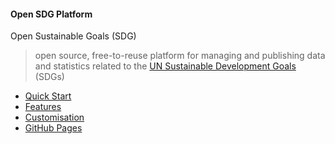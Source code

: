 #### Open SDG Platform

Open Sustainable Goals (SDG)
> open source, free-to-reuse platform for managing and publishing data and statistics related to the [UN Sustainable Development Goals](https://www.un.org/sustainabledevelopment/sustainable-development-goals/) (SDGs)

- [Quick Start](https://open-sdg.readthedocs.io/en/latest/quick-start/)
- [Features](https://open-sdg.readthedocs.io/en/latest/open-sdg-features/)
- [Customisation](https://open-sdg.readthedocs.io/en/latest/customisation/)
- [GitHub Pages](https://open-sdg.readthedocs.io/en/latest/hosting/github-pages-production/)